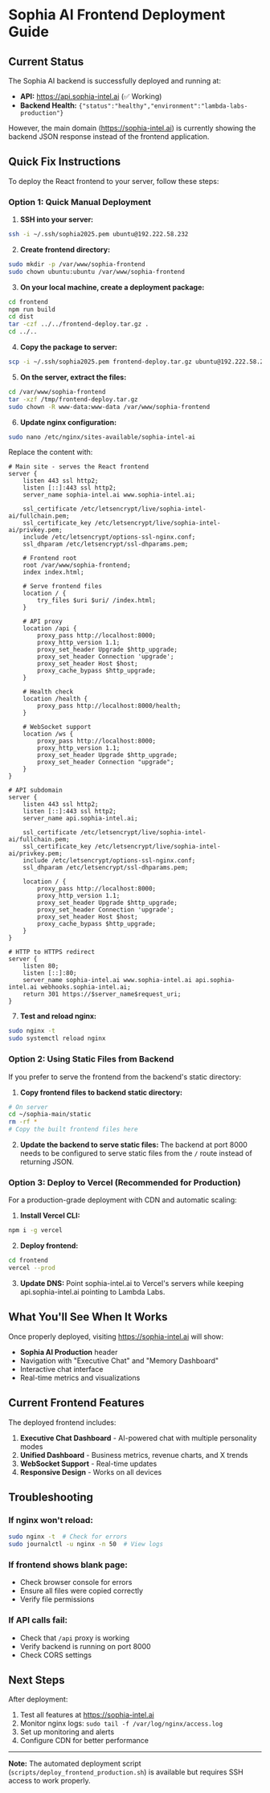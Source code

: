 # Sophia AI Frontend Deployment Guide

## Current Status

The Sophia AI backend is successfully deployed and running at:
- **API:** https://api.sophia-intel.ai (✅ Working)
- **Backend Health:** `{"status":"healthy","environment":"lambda-labs-production"}`

However, the main domain (https://sophia-intel.ai) is currently showing the backend JSON response instead of the frontend application.

## Quick Fix Instructions

To deploy the React frontend to your server, follow these steps:

### Option 1: Quick Manual Deployment

1. **SSH into your server:**
```bash
ssh -i ~/.ssh/sophia2025.pem ubuntu@192.222.58.232
```

2. **Create frontend directory:**
```bash
sudo mkdir -p /var/www/sophia-frontend
sudo chown ubuntu:ubuntu /var/www/sophia-frontend
```

3. **On your local machine, create a deployment package:**
```bash
cd frontend
npm run build
cd dist
tar -czf ../../frontend-deploy.tar.gz .
cd ../..
```

4. **Copy the package to server:**
```bash
scp -i ~/.ssh/sophia2025.pem frontend-deploy.tar.gz ubuntu@192.222.58.232:/tmp/
```

5. **On the server, extract the files:**
```bash
cd /var/www/sophia-frontend
tar -xzf /tmp/frontend-deploy.tar.gz
sudo chown -R www-data:www-data /var/www/sophia-frontend
```

6. **Update nginx configuration:**
```bash
sudo nano /etc/nginx/sites-available/sophia-intel-ai
```

Replace the content with:
```nginx
# Main site - serves the React frontend
server {
    listen 443 ssl http2;
    listen [::]:443 ssl http2;
    server_name sophia-intel.ai www.sophia-intel.ai;

    ssl_certificate /etc/letsencrypt/live/sophia-intel-ai/fullchain.pem;
    ssl_certificate_key /etc/letsencrypt/live/sophia-intel-ai/privkey.pem;
    include /etc/letsencrypt/options-ssl-nginx.conf;
    ssl_dhparam /etc/letsencrypt/ssl-dhparams.pem;

    # Frontend root
    root /var/www/sophia-frontend;
    index index.html;

    # Serve frontend files
    location / {
        try_files $uri $uri/ /index.html;
    }

    # API proxy
    location /api {
        proxy_pass http://localhost:8000;
        proxy_http_version 1.1;
        proxy_set_header Upgrade $http_upgrade;
        proxy_set_header Connection 'upgrade';
        proxy_set_header Host $host;
        proxy_cache_bypass $http_upgrade;
    }

    # Health check
    location /health {
        proxy_pass http://localhost:8000/health;
    }

    # WebSocket support
    location /ws {
        proxy_pass http://localhost:8000;
        proxy_http_version 1.1;
        proxy_set_header Upgrade $http_upgrade;
        proxy_set_header Connection "upgrade";
    }
}

# API subdomain
server {
    listen 443 ssl http2;
    listen [::]:443 ssl http2;
    server_name api.sophia-intel.ai;

    ssl_certificate /etc/letsencrypt/live/sophia-intel-ai/fullchain.pem;
    ssl_certificate_key /etc/letsencrypt/live/sophia-intel-ai/privkey.pem;
    include /etc/letsencrypt/options-ssl-nginx.conf;
    ssl_dhparam /etc/letsencrypt/ssl-dhparams.pem;

    location / {
        proxy_pass http://localhost:8000;
        proxy_http_version 1.1;
        proxy_set_header Upgrade $http_upgrade;
        proxy_set_header Connection 'upgrade';
        proxy_set_header Host $host;
        proxy_cache_bypass $http_upgrade;
    }
}

# HTTP to HTTPS redirect
server {
    listen 80;
    listen [::]:80;
    server_name sophia-intel.ai www.sophia-intel.ai api.sophia-intel.ai webhooks.sophia-intel.ai;
    return 301 https://$server_name$request_uri;
}
```

7. **Test and reload nginx:**
```bash
sudo nginx -t
sudo systemctl reload nginx
```

### Option 2: Using Static Files from Backend

If you prefer to serve the frontend from the backend's static directory:

1. **Copy frontend files to backend static directory:**
```bash
# On server
cd ~/sophia-main/static
rm -rf *
# Copy the built frontend files here
```

2. **Update the backend to serve static files:**
The backend at port 8000 needs to be configured to serve static files from the `/` route instead of returning JSON.

### Option 3: Deploy to Vercel (Recommended for Production)

For a production-grade deployment with CDN and automatic scaling:

1. **Install Vercel CLI:**
```bash
npm i -g vercel
```

2. **Deploy frontend:**
```bash
cd frontend
vercel --prod
```

3. **Update DNS:**
Point sophia-intel.ai to Vercel's servers while keeping api.sophia-intel.ai pointing to Lambda Labs.

## What You'll See When It Works

Once properly deployed, visiting https://sophia-intel.ai will show:
- **Sophia AI Production** header
- Navigation with "Executive Chat" and "Memory Dashboard"
- Interactive chat interface
- Real-time metrics and visualizations

## Current Frontend Features

The deployed frontend includes:
1. **Executive Chat Dashboard** - AI-powered chat with multiple personality modes
2. **Unified Dashboard** - Business metrics, revenue charts, and X trends
3. **WebSocket Support** - Real-time updates
4. **Responsive Design** - Works on all devices

## Troubleshooting

### If nginx won't reload:
```bash
sudo nginx -t  # Check for errors
sudo journalctl -u nginx -n 50  # View logs
```

### If frontend shows blank page:
- Check browser console for errors
- Ensure all files were copied correctly
- Verify file permissions

### If API calls fail:
- Check that `/api` proxy is working
- Verify backend is running on port 8000
- Check CORS settings

## Next Steps

After deployment:
1. Test all features at https://sophia-intel.ai
2. Monitor nginx logs: `sudo tail -f /var/log/nginx/access.log`
3. Set up monitoring and alerts
4. Configure CDN for better performance

---

**Note:** The automated deployment script (`scripts/deploy_frontend_production.sh`) is available but requires SSH access to work properly. 